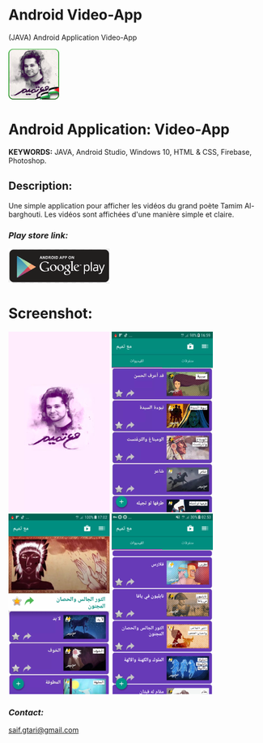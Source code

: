 
# Android Video-App
(JAVA) Android Application Video-App



[![](https://github.com/ELGTARI-Saif-Eddine/Video-App/blob/main/images/icon.png)](https://play.google.com/store/apps/details?id=com.shadow.dev.with_temim)

# Android Application: Video-App

**KEYWORDS:** JAVA, Android Studio, Windows 10, HTML & CSS, Firebase, Photoshop.  

## Description:
Une simple application pour afficher les vidéos du grand poète Tamim Al-barghouti. Les vidéos sont affichées d'une manière simple et claire. 
 


### _Play store link:_
[![](https://github.com/ELGTARI-Saif-Eddine/Video-App/blob/main/images/goo.png)](https://play.google.com/store/apps/details?id=com.shadow.dev.with_temim)


# Screenshot:
![](https://github.com/ELGTARI-Saif-Eddine/Video-App/blob/main/images/unnamed1.png)
![](https://github.com/ELGTARI-Saif-Eddine/Video-App/blob/main/images/unnamed2.png)
![](https://github.com/ELGTARI-Saif-Eddine/Video-App/blob/main/images/unnamed3.png)
![](https://github.com/ELGTARI-Saif-Eddine/Video-App/blob/main/images/unnamed4.png)



### _Contact:_
saif.gtari@gmail.com



